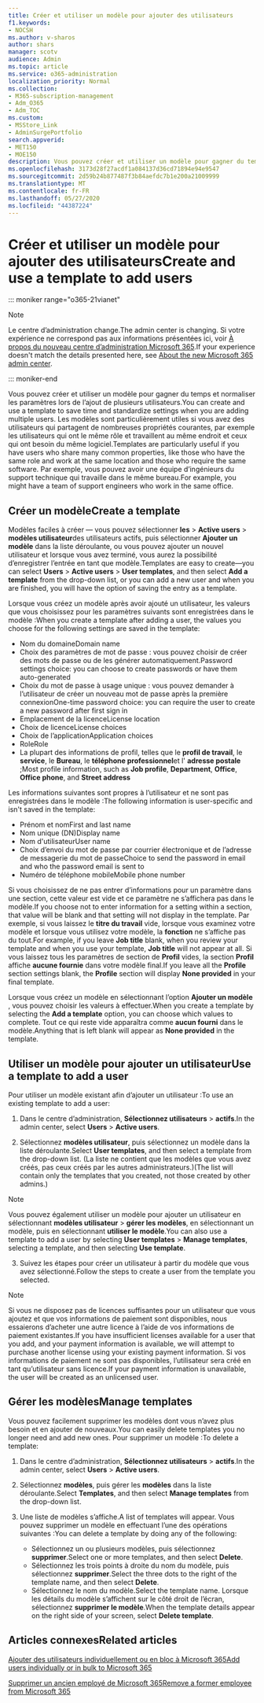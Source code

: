 ```yaml
---
title: Créer et utiliser un modèle pour ajouter des utilisateurs
f1.keywords:
- NOCSH
ms.author: v-sharos
author: shars
manager: scotv
audience: Admin
ms.topic: article
ms.service: o365-administration
localization_priority: Normal
ms.collection:
- M365-subscription-management
- Adm_O365
- Adm_TOC
ms.custom:
- MSStore_Link
- AdminSurgePortfolio
search.appverid:
- MET150
- MOE150
description: Vous pouvez créer et utiliser un modèle pour gagner du temps et normaliser les paramètres lors de l’ajout de plusieurs utilisateurs.
ms.openlocfilehash: 3173d28f27acdf1a084137d36cd71894e94e9547
ms.sourcegitcommit: 2d59b24b877487f3b84aefdc7b1e200a21009999
ms.translationtype: MT
ms.contentlocale: fr-FR
ms.lasthandoff: 05/27/2020
ms.locfileid: "44387224"
---
```

# <a name="create-and-use-a-template-to-add-users"></a><span data-ttu-id="99d08-103">Créer et utiliser un modèle pour ajouter des utilisateurs</span><span class="sxs-lookup"><span data-stu-id="99d08-103">Create and use a template to add users</span></span>

::: moniker range="o365-21vianet"

> [!NOTE]
> <span data-ttu-id="99d08-104">Le centre d’administration change.</span><span class="sxs-lookup"><span data-stu-id="99d08-104">The admin center is changing.</span></span> <span data-ttu-id="99d08-105">Si votre expérience ne correspond pas aux informations présentées ici, voir [À propos du nouveau centre d’administration Microsoft 365](https://docs.microsoft.com/microsoft-365/admin/microsoft-365-admin-center-preview?view=o365-21vianet).</span><span class="sxs-lookup"><span data-stu-id="99d08-105">If your experience doesn't match the details presented here, see [About the new Microsoft 365 admin center](https://docs.microsoft.com/microsoft-365/admin/microsoft-365-admin-center-preview?view=o365-21vianet).</span></span>

::: moniker-end

<span data-ttu-id="99d08-106">Vous pouvez créer et utiliser un modèle pour gagner du temps et normaliser les paramètres lors de l’ajout de plusieurs utilisateurs.</span><span class="sxs-lookup"><span data-stu-id="99d08-106">You can create and use a template to save time and standardize settings when you are adding multiple users.</span></span> <span data-ttu-id="99d08-107">Les modèles sont particulièrement utiles si vous avez des utilisateurs qui partagent de nombreuses propriétés courantes, par exemple les utilisateurs qui ont le même rôle et travaillent au même endroit et ceux qui ont besoin du même logiciel.</span><span class="sxs-lookup"><span data-stu-id="99d08-107">Templates are particularly useful if you have users who share many common properties, like those who have the same role and work at the same location and those who require the same software.</span></span> <span data-ttu-id="99d08-108">Par exemple, vous pouvez avoir une équipe d’ingénieurs du support technique qui travaille dans le même bureau.</span><span class="sxs-lookup"><span data-stu-id="99d08-108">For example, you might have a team of support engineers who work in the same office.</span></span>  

## <a name="create-a-template"></a><span data-ttu-id="99d08-109">Créer un modèle</span><span class="sxs-lookup"><span data-stu-id="99d08-109">Create a template</span></span>

<span data-ttu-id="99d08-110">Modèles faciles à créer &mdash; vous pouvez sélectionner **les**  >  **Active users**  >  **modèles utilisateur**des utilisateurs actifs, puis sélectionner **Ajouter un modèle** dans la liste déroulante, ou vous pouvez ajouter un nouvel utilisateur et lorsque vous avez terminé, vous aurez la possibilité d’enregistrer l’entrée en tant que modèle.</span><span class="sxs-lookup"><span data-stu-id="99d08-110">Templates are easy to create&mdash;you can select **Users** > **Active users** > **User templates**, and then select **Add a template** from the drop-down list, or you can add a new user and when you are finished, you will have the option of saving the entry as a template.</span></span>

<span data-ttu-id="99d08-111">Lorsque vous créez un modèle après avoir ajouté un utilisateur, les valeurs que vous choisissez pour les paramètres suivants sont enregistrées dans le modèle :</span><span class="sxs-lookup"><span data-stu-id="99d08-111">When you create a template after adding a user, the values you choose for the following settings are saved in the template:</span></span>

- <span data-ttu-id="99d08-112">Nom du domaine</span><span class="sxs-lookup"><span data-stu-id="99d08-112">Domain name</span></span>
- <span data-ttu-id="99d08-113">Choix des paramètres de mot de passe : vous pouvez choisir de créer des mots de passe ou de les générer automatiquement.</span><span class="sxs-lookup"><span data-stu-id="99d08-113">Password settings choice: you can choose to create passwords or have them auto-generated</span></span>
- <span data-ttu-id="99d08-114">Choix du mot de passe à usage unique : vous pouvez demander à l’utilisateur de créer un nouveau mot de passe après la première connexion</span><span class="sxs-lookup"><span data-stu-id="99d08-114">One-time password choice: you can require the user to create a new password after first sign in</span></span>
- <span data-ttu-id="99d08-115">Emplacement de la licence</span><span class="sxs-lookup"><span data-stu-id="99d08-115">License location</span></span>
- <span data-ttu-id="99d08-116">Choix de licence</span><span class="sxs-lookup"><span data-stu-id="99d08-116">License choices</span></span>
- <span data-ttu-id="99d08-117">Choix de l’application</span><span class="sxs-lookup"><span data-stu-id="99d08-117">Application choices</span></span>
- <span data-ttu-id="99d08-118">Role</span><span class="sxs-lookup"><span data-stu-id="99d08-118">Role</span></span>
- <span data-ttu-id="99d08-119">La plupart des informations de profil, telles que le **profil de travail**, le **service**, le **Bureau**, le **téléphone professionnel**et l' **adresse postale** ;</span><span class="sxs-lookup"><span data-stu-id="99d08-119">Most profile information, such as **Job profile**, **Department**, **Office**, **Office phone**, and **Street address**</span></span> 

<span data-ttu-id="99d08-120">Les informations suivantes sont propres à l’utilisateur et ne sont pas enregistrées dans le modèle :</span><span class="sxs-lookup"><span data-stu-id="99d08-120">The following information is user-specific and isn't saved in the template:</span></span>

- <span data-ttu-id="99d08-121">Prénom et nom</span><span class="sxs-lookup"><span data-stu-id="99d08-121">First and last name</span></span>
- <span data-ttu-id="99d08-122">Nom unique (DN)</span><span class="sxs-lookup"><span data-stu-id="99d08-122">Display name</span></span>
- <span data-ttu-id="99d08-123">Nom d'utilisateur</span><span class="sxs-lookup"><span data-stu-id="99d08-123">User name</span></span>
- <span data-ttu-id="99d08-124">Choix d’envoi du mot de passe par courrier électronique et de l’adresse de messagerie du mot de passe</span><span class="sxs-lookup"><span data-stu-id="99d08-124">Choice to send the password in email and who the password email is sent to</span></span>
- <span data-ttu-id="99d08-125">Numéro de téléphone mobile</span><span class="sxs-lookup"><span data-stu-id="99d08-125">Mobile phone number</span></span>

<span data-ttu-id="99d08-126">Si vous choisissez de ne pas entrer d’informations pour un paramètre dans une section, cette valeur est vide et ce paramètre ne s’affichera pas dans le modèle.</span><span class="sxs-lookup"><span data-stu-id="99d08-126">If you choose not to enter information for a setting within a section, that value will be blank and that setting will not display in the template.</span></span> <span data-ttu-id="99d08-127">Par exemple, si vous laissez le **titre du travail** vide, lorsque vous examinez votre modèle et lorsque vous utilisez votre modèle, la **fonction** ne s’affiche pas du tout.</span><span class="sxs-lookup"><span data-stu-id="99d08-127">For example, if you leave **Job title** blank, when you review your template and when you use your template, **Job title** will not appear at all.</span></span> <span data-ttu-id="99d08-128">Si vous laissez tous les paramètres de section de **Profil** vides, la section **Profil** affiche **aucune fournie** dans votre modèle final.</span><span class="sxs-lookup"><span data-stu-id="99d08-128">If you leave all the **Profile** section settings blank, the **Profile** section will display **None provided** in your final template.</span></span>

<span data-ttu-id="99d08-129">Lorsque vous créez un modèle en sélectionnant l’option **Ajouter un modèle** , vous pouvez choisir les valeurs à effectuer.</span><span class="sxs-lookup"><span data-stu-id="99d08-129">When you create a template by selecting the **Add a template** option, you can choose which values to complete.</span></span> <span data-ttu-id="99d08-130">Tout ce qui reste vide apparaîtra comme **aucun fourni** dans le modèle.</span><span class="sxs-lookup"><span data-stu-id="99d08-130">Anything that is left blank will appear as **None provided** in the template.</span></span>

## <a name="use-a-template-to-add-a-user"></a><span data-ttu-id="99d08-131">Utiliser un modèle pour ajouter un utilisateur</span><span class="sxs-lookup"><span data-stu-id="99d08-131">Use a template to add a user</span></span>

<span data-ttu-id="99d08-132">Pour utiliser un modèle existant afin d’ajouter un utilisateur :</span><span class="sxs-lookup"><span data-stu-id="99d08-132">To use an existing template to add a user:</span></span>

1. <span data-ttu-id="99d08-133">Dans le centre d’administration, **Sélectionnez utilisateurs**  >  **actifs**.</span><span class="sxs-lookup"><span data-stu-id="99d08-133">In the admin center, select **Users** > **Active users**.</span></span>

2. <span data-ttu-id="99d08-134">Sélectionnez **modèles utilisateur**, puis sélectionnez un modèle dans la liste déroulante.</span><span class="sxs-lookup"><span data-stu-id="99d08-134">Select **User templates**, and then select a template from the drop-down list.</span></span> <span data-ttu-id="99d08-135">(La liste ne contient que les modèles que vous avez créés, pas ceux créés par les autres administrateurs.)</span><span class="sxs-lookup"><span data-stu-id="99d08-135">(The list will contain only the templates that you created, not those created by other admins.)</span></span>

 > [!NOTE]
 > <span data-ttu-id="99d08-136">Vous pouvez également utiliser un modèle pour ajouter un utilisateur en sélectionnant **modèles utilisateur**  >  **gérer les modèles**, en sélectionnant un modèle, puis en sélectionnant **utiliser le modèle**.</span><span class="sxs-lookup"><span data-stu-id="99d08-136">You can also use a template to add a user by selecting **User templates** > **Manage templates**, selecting a template, and then selecting **Use template**.</span></span>

3. <span data-ttu-id="99d08-137">Suivez les étapes pour créer un utilisateur à partir du modèle que vous avez sélectionné.</span><span class="sxs-lookup"><span data-stu-id="99d08-137">Follow the steps to create a user from the template you selected.</span></span>

> [!NOTE]
> <span data-ttu-id="99d08-138">Si vous ne disposez pas de licences suffisantes pour un utilisateur que vous ajoutez et que vos informations de paiement sont disponibles, nous essaierons d’acheter une autre licence à l’aide de vos informations de paiement existantes.</span><span class="sxs-lookup"><span data-stu-id="99d08-138">If you have insufficient licenses available for a user that you add, and your payment information is available, we will attempt to purchase another license using your existing payment information.</span></span> <span data-ttu-id="99d08-139">Si vos informations de paiement ne sont pas disponibles, l’utilisateur sera créé en tant qu’utilisateur sans licence.</span><span class="sxs-lookup"><span data-stu-id="99d08-139">If your payment information is unavailable, the user will be created as an unlicensed user.</span></span>

## <a name="manage-templates"></a><span data-ttu-id="99d08-140">Gérer les modèles</span><span class="sxs-lookup"><span data-stu-id="99d08-140">Manage templates</span></span>

<span data-ttu-id="99d08-141">Vous pouvez facilement supprimer les modèles dont vous n’avez plus besoin et en ajouter de nouveaux.</span><span class="sxs-lookup"><span data-stu-id="99d08-141">You can easily delete templates you no longer need and add new ones.</span></span> <span data-ttu-id="99d08-142">Pour supprimer un modèle :</span><span class="sxs-lookup"><span data-stu-id="99d08-142">To delete a template:</span></span>

1. <span data-ttu-id="99d08-143">Dans le centre d’administration, **Sélectionnez utilisateurs**  >  **actifs**.</span><span class="sxs-lookup"><span data-stu-id="99d08-143">In the admin center, select **Users** > **Active users**.</span></span>

2. <span data-ttu-id="99d08-144">Sélectionnez **modèles**, puis gérer les **modèles** dans la liste déroulante.</span><span class="sxs-lookup"><span data-stu-id="99d08-144">Select **Templates**, and then select **Manage templates** from the drop-down list.</span></span>

3. <span data-ttu-id="99d08-145">Une liste de modèles s’affiche.</span><span class="sxs-lookup"><span data-stu-id="99d08-145">A list of templates will appear.</span></span> <span data-ttu-id="99d08-146">Vous pouvez supprimer un modèle en effectuant l’une des opérations suivantes :</span><span class="sxs-lookup"><span data-stu-id="99d08-146">You can delete a template by doing any of the following:</span></span>
    - <span data-ttu-id="99d08-147">Sélectionnez un ou plusieurs modèles, puis sélectionnez **supprimer**.</span><span class="sxs-lookup"><span data-stu-id="99d08-147">Select one or more templates, and then select **Delete**.</span></span> 
    - <span data-ttu-id="99d08-148">Sélectionnez les trois points à droite du nom du modèle, puis sélectionnez **supprimer**.</span><span class="sxs-lookup"><span data-stu-id="99d08-148">Select the three dots to the right of the template name, and then select **Delete**.</span></span>
    - <span data-ttu-id="99d08-149">Sélectionnez le nom du modèle.</span><span class="sxs-lookup"><span data-stu-id="99d08-149">Select the template name.</span></span> <span data-ttu-id="99d08-150">Lorsque les détails du modèle s’affichent sur le côté droit de l’écran, sélectionnez **supprimer le modèle**.</span><span class="sxs-lookup"><span data-stu-id="99d08-150">When the template details appear on the right side of your screen, select **Delete template**.</span></span>

## <a name="related-articles"></a><span data-ttu-id="99d08-151">Articles connexes</span><span class="sxs-lookup"><span data-stu-id="99d08-151">Related articles</span></span>

[<span data-ttu-id="99d08-152">Ajouter des utilisateurs individuellement ou en bloc à Microsoft 365</span><span class="sxs-lookup"><span data-stu-id="99d08-152">Add users individually or in bulk to Microsoft 365</span></span>](add-users.md)

[<span data-ttu-id="99d08-153">Supprimer un ancien employé de Microsoft 365</span><span class="sxs-lookup"><span data-stu-id="99d08-153">Remove a former employee from Microsoft 365</span></span>](remove-former-employee.md)
  
